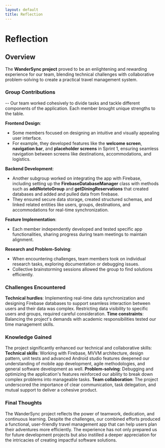 ```yaml
---
layout: default
title: Reflection
---
```


# Reflection

## Overview
The **WanderSync project** proved to be an enlightening and rewarding experience for our team, blending technical challenges with collaborative problem-solving to create a practical travel management system.


### Group Contributions
--
Our team worked cohesively to divide tasks and tackle different components of the application. Each member brought unique strengths to the table.

**Frontend Design**:
- Some members focused on designing an intuitive and visually appealing user interface.
- For example, they developed features like the **welcome screen**, **navigation bar**, and **placeholder screens** in Sprint 1, ensuring seamless navigation between screens like destinations, accommodations, and logistics.

**Backend Development**:
- Another subgroup worked on integrating the app with Firebase, including setting up the **FirebaseDatabaseManager** class with methods such as **addNotetoGroup** and **getDiningReservations** that created databases and added and pulled data from firebase.
- They ensured secure data storage, created structured schemas, and linked related entities like users, groups, destinations, and accommodations for real-time synchronization.

**Feature Implementation**:
- Each member independently developed and tested specific app functionalities, sharing progress during team meetings to maintain alignment.

**Research and Problem-Solving**:
- When encountering challenges, team members took on individual research tasks, exploring documentation or debugging issues.
- Collective brainstorming sessions allowed the group to find solutions efficiently.

### Challenges Encountered
**Technical hurdles**: Implementing real-time data synchronization and designing Firebase databases to support seamless interaction between users and their data was complex. Restricting data visibility to specific users and groups, required careful consideration.
**Time constraints**: Balancing the project's demands with academic responsibilities tested our time management skills.

### Knowledge Gained
The project significantly enhanced our technical and collaborative skills:
**Technical skills**: Working with Firebase, MVVM architecture, design pattern, unit tests and advanced Android studio features deepened our understanding of mobile app development, agile methodologies, and general software development as well.
**Problem-solving**: Debugging and optimizing the application's features reinforced our ability to break down complex problems into manageable tasks.
**Team collaboration**: The project underscored the importance of clear communication, task delegation, and mutual support to deliver a cohesive product.

### Final Thoughts
The WanderSync project reflects the power of teamwork, dedication, and continuous learning. Despite the challenges, our combined efforts produced a functional, user-friendly travel management app that can help users plan their adventures more efficiently. The experience has not only prepared us for future development projects but also instilled a deeper appreciation for the intricacies of creating impactful software solutions.






